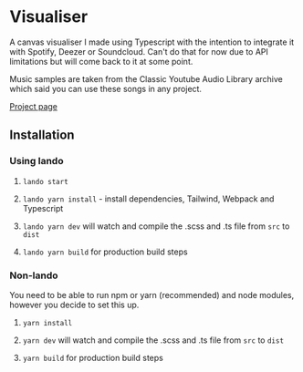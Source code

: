 # Visualiser

A canvas visualiser I made using Typescript with the intention to integrate it with Spotify, Deezer or Soundcloud. Can't do that for now due to API limitations but will come back to it at some point.

Music samples are taken from the Classic Youtube Audio Library archive which said you can use these songs in any project.

[Project page](https://paulpopus.dev/projects/music-visualiser)

## Installation

### Using lando

1. `lando start`

2. `lando yarn install` - install dependencies, Tailwind, Webpack and Typescript

3. `lando yarn dev` will watch and compile the .scss and .ts file from `src` to `dist`

4. `lando yarn build` for production build steps

### Non-lando

You need to be able to run npm or yarn (recommended) and node modules, however you decide to set this up.

1. `yarn install`

2. `yarn dev` will watch and compile the .scss and .ts file from `src` to `dist`

3. `yarn build` for production build steps
